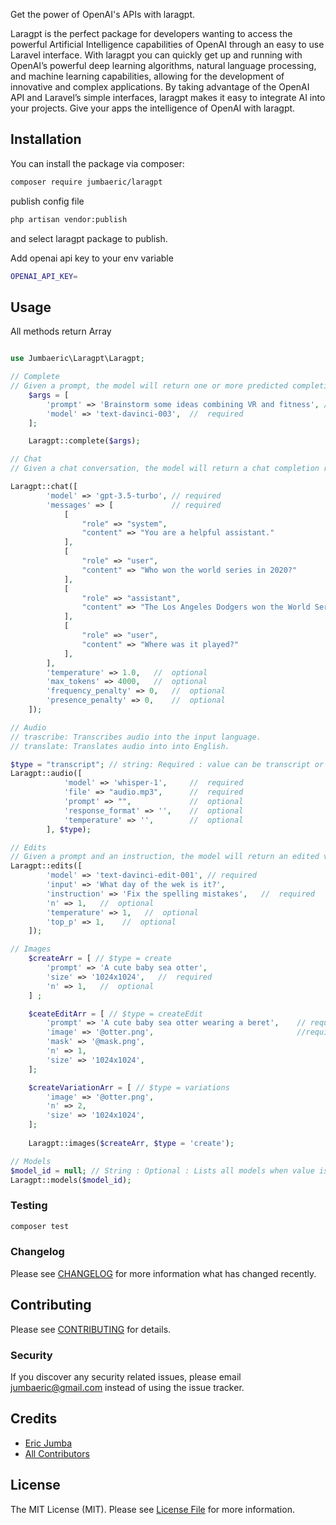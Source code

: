 Get the power of OpenAI's APIs with laragpt.

Laragpt is the perfect package for developers wanting to access the powerful Artificial Intelligence capabilities of OpenAI through an easy to use Laravel interface. With laragpt you can quickly get up and running with OpenAI’s powerful deep learning algorithms, natural language processing, and machine learning capabilities, allowing for the development of innovative and complex applications. By taking advantage of the OpenAI API and Laravel’s simple interfaces, laragpt makes it easy to integrate AI into your projects. Give your apps the intelligence of OpenAI with laragpt.


## Installation

You can install the package via composer:

```bash
composer require jumbaeric/laragpt
```
publish config file
```bash
php artisan vendor:publish
```
and select laragpt package to publish.

Add openai api key to your env variable 
```bash
OPENAI_API_KEY=
```

## Usage
All methods return Array

```php

use Jumbaeric\Laragpt\Laragpt;

// Complete
// Given a prompt, the model will return one or more predicted completions, and can also return the probabilities of alternative tokens at each position.
    $args = [
        'prompt' => 'Brainstorm some ideas combining VR and fitness', //required
        'model' => 'text-davinci-003',  //  required
    ];

    Laragpt::complete($args);

// Chat
// Given a chat conversation, the model will return a chat completion response.

Laragpt::chat([
        'model' => 'gpt-3.5-turbo', // required
        'messages' => [             // required
            [
                "role" => "system",
                "content" => "You are a helpful assistant."
            ],
            [
                "role" => "user",
                "content" => "Who won the world series in 2020?"
            ],
            [
                "role" => "assistant",
                "content" => "The Los Angeles Dodgers won the World Series in 2020."
            ],
            [
                "role" => "user",
                "content" => "Where was it played?"
            ],
        ],
        'temperature' => 1.0,   //  optional
        'max_tokens' => 4000,   //  optional
        'frequency_penalty' => 0,   //  optional
        'presence_penalty' => 0,    //  optional
    ]);

// Audio
// trascribe: Transcribes audio into the input language.
// translate: Translates audio into into English.

$type = "transcript"; // string: Required : value can be transcript or translation
Laragpt::audio([
            'model' => 'whisper-1',     //  required
            'file' => "audio.mp3",      //  required
            'prompt' => "",             //  optional
            'response_format' => '',    //  optional
            'temperature' => '',        //  optional
        ], $type);

// Edits
// Given a prompt and an instruction, the model will return an edited version of the prompt.
Laragpt::edits([
        'model' => 'text-davinci-edit-001', // required
        'input' => 'What day of the wek is it?',
        'instruction' => 'Fix the spelling mistakes',   //  required
        'n' => 1,   //  optional
        'temperature' => 1,   //  optional
        'top_p' => 1,    //  optional
    ]);

// Images
    $createArr = [ // $type = create
        'prompt' => 'A cute baby sea otter',
        'size' => '1024x1024',   //  required
        'n' => 1,   //  optional
    ] ;

    $ceateEditArr = [ // $type = createEdit
        'prompt' => 'A cute baby sea otter wearing a beret',    // required
        'image' => '@otter.png',                                //required
        'mask' => '@mask.png',
        'n' => 1,
        'size' => '1024x1024',
    ];

    $createVariationArr = [ // $type = variations
        'image' => '@otter.png',
        'n' => 2,
        'size' => '1024x1024',
    ];
    
    Laragpt::images($createArr, $type = 'create');

// Models
$model_id = null; // String : Optional : Lists all models when value is null, model set returns the model details
Laragpt::models($model_id);


```

### Testing

```bash
composer test
```

### Changelog

Please see [CHANGELOG](CHANGELOG.md) for more information what has changed recently.

## Contributing

Please see [CONTRIBUTING](CONTRIBUTING.md) for details.

### Security

If you discover any security related issues, please email jumbaeric@gmail.com instead of using the issue tracker.

## Credits

-   [Eric Jumba](https://github.com/jumbaeric)
-   [All Contributors](../../contributors)

## License

The MIT License (MIT). Please see [License File](LICENSE.md) for more information.

